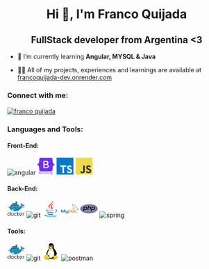 <h1 align="center">Hi 👋, I'm Franco Quijada</h1>
<h2 align="center">FullStack developer from Argentina <3</h2>

- 🌱 I’m currently learning **Angular, MYSQL & Java**

- 👨‍💻 All of my projects, experiences and learnings are available at [francoquijada-dev.onrender.com](francoquijada-dev.onrender.com)

<h3 align="left">Connect with me:</h3>
<p align="left">
<a href="https://linkedin.com/in/franco quijada" target="blank"><img align="center" src="https://raw.githubusercontent.com/rahuldkjain/github-profile-readme-generator/master/src/images/icons/Social/linked-in-alt.svg" alt="franco quijada" height="30" width="40" /></a>
</p>

<h3 align="left">Languages and Tools:</h3>

<h4 align="left"> Front-End: </h4>

<p align="left" style="text-decoration: none"> <!--ANGULAR--> <a href="https://angular.io" target="_blank" rel="noreferrer" style="text-decoration: none"> <img src="https://angular.io/assets/images/logos/angular/angular.svg" alt="angular" width="40" height="40"/> </a><!--ANGULAR--> <!--BOOTSTRAP--><a href="https://getbootstrap.com" target="_blank" rel="noreferrer" style="text-decoration: none"> <img src="https://raw.githubusercontent.com/devicons/devicon/master/icons/bootstrap/bootstrap-plain-wordmark.svg" alt="bootstrap" width="40" height="40"/> </a><!--BOOTSTRAP--> <!--TYPESCRIPT--><a href="https://www.typescriptlang.org/" target="_blank" rel="noreferrer" style="text-decoration: none"> <img src="https://raw.githubusercontent.com/devicons/devicon/master/icons/typescript/typescript-original.svg" alt="typescript" width="40" height="40"/> </a><!--TYPESCRIPT--> <!--JAVASCRIPT--><a href="https://developer.mozilla.org/en-US/docs/Web/JavaScript" target="_blank" rel="noreferrer" style="text-decoration: none"> <img src="https://raw.githubusercontent.com/devicons/devicon/master/icons/javascript/javascript-original.svg" alt="javascript" width="40" height="40"/> </a> <!--JAVASCRIPT-->
</p>
<h4 align="left"> Back-End: </h4>

<p align="left" style="text-decoration: none">  <!--DOCKER--><a href="https://www.docker.com/" target="_blank" rel="noreferrer" style="text-decoration: none"> <img src="https://raw.githubusercontent.com/devicons/devicon/master/icons/docker/docker-original-wordmark.svg" alt="docker" width="40" height="40"/> </a><!--DOCKER--> <!--GIT--><a href="https://git-scm.com/" target="_blank" rel="noreferrer" style="text-decoration: none"> <img src="https://www.vectorlogo.zone/logos/git-scm/git-scm-icon.svg" alt="git" width="40" height="40"/> </a><!--GIT--> <!--JAVA--><a href="https://www.java.com" target="_blank" rel="noreferrer" style="text-decoration: none"> <img src="https://raw.githubusercontent.com/devicons/devicon/master/icons/java/java-original.svg" alt="java" width="40" height="40"/> </a><!--JAVA--> <!--JAVA--><a href="https://www.mysql.com/" target="_blank" rel="noreferrer" style="text-decoration: none"> <img src="https://raw.githubusercontent.com/devicons/devicon/master/icons/mysql/mysql-original-wordmark.svg" alt="mysql" width="40" height="40"/> </a><!--MYSQL--> <!--PHP--><a href="https://www.php.net" target="_blank" rel="noreferrer" style="text-decoration: none"> <img src="https://raw.githubusercontent.com/devicons/devicon/master/icons/php/php-original.svg" alt="php" width="40" height="40"/> </a><!--PHP--> <!--SPRING--><a href="https://spring.io/" target="_blank" rel="noreferrer" style="text-decoration: none"> <img src="https://www.vectorlogo.zone/logos/springio/springio-icon.svg" alt="spring" width="40" height="40"/> </a><!--SPRING-->
</p>

<h4 align="left"> Tools: </h4>

<p align="left" style="text-decoration: none">  <!--DOCKER--><a href="https://www.docker.com/" target="_blank" rel="noreferrer" style="text-decoration: none"> <img src="https://raw.githubusercontent.com/devicons/devicon/master/icons/docker/docker-original-wordmark.svg" alt="docker" width="40" height="40"/> </a><!--DOCKER--> <!--GIT--><a href="https://git-scm.com/" target="_blank" rel="noreferrer" style="text-decoration: none"> <img src="https://www.vectorlogo.zone/logos/git-scm/git-scm-icon.svg" alt="git" width="40" height="40"/> </a><!--GIT-->  <!--LINUX--><a href="https://www.linux.org/" target="_blank" rel="noreferrer" style="text-decoration: none"> <img src="https://raw.githubusercontent.com/devicons/devicon/master/icons/linux/linux-original.svg" alt="linux" width="40" height="40"/> </a><!--LINUX--> <!--POSTMAN--><a href="https://postman.com" target="_blank" rel="noreferrer" style="text-decoration: none"> <img src="https://www.vectorlogo.zone/logos/getpostman/getpostman-icon.svg" alt="postman" width="40" height="40"/> </a><!--POSTMAN-->
</p>
